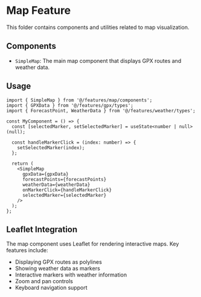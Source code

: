 # Map Feature

This folder contains components and utilities related to map visualization.

## Components

- `SimpleMap`: The main map component that displays GPX routes and weather data.

## Usage

```tsx
import { SimpleMap } from '@/features/map/components';
import { GPXData } from '@/features/gpx/types';
import { ForecastPoint, WeatherData } from '@/features/weather/types';

const MyComponent = () => {
  const [selectedMarker, setSelectedMarker] = useState<number | null>(null);

  const handleMarkerClick = (index: number) => {
    setSelectedMarker(index);
  };

  return (
    <SimpleMap
      gpxData={gpxData}
      forecastPoints={forecastPoints}
      weatherData={weatherData}
      onMarkerClick={handleMarkerClick}
      selectedMarker={selectedMarker}
    />
  );
};
```

## Leaflet Integration

The map component uses Leaflet for rendering interactive maps. Key features include:

- Displaying GPX routes as polylines
- Showing weather data as markers
- Interactive markers with weather information
- Zoom and pan controls
- Keyboard navigation support
